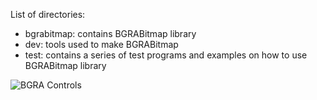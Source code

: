 List of directories:
- bgrabitmap: contains BGRABitmap library
- dev: tools used to make BGRABitmap
- test: contains a series of test programs and examples on how to use BGRABitmap library

![BGRA Controls](https://raw.githubusercontent.com/bgrabitmap/bgrabitmap/master/bgrabitmap.jpg)
